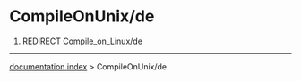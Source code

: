 # CompileOnUnix/de
1.  REDIRECT [Compile\_on\_Linux/de](Compile_on_Linux/de.md)

---
[documentation index](../README.md) > CompileOnUnix/de
